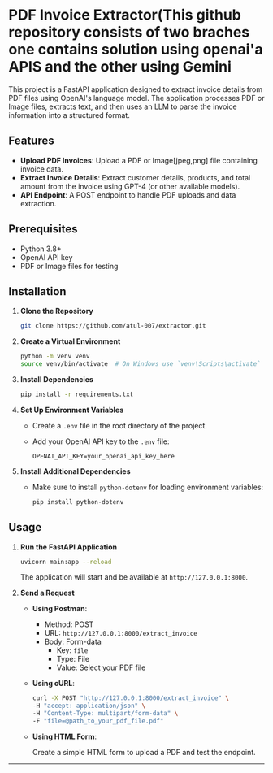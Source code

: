 # PDF Invoice Extractor(This github repository consists of two braches one contains solution using openai'a APIS and the other using Gemini

This project is a FastAPI application designed to extract invoice details from PDF files using OpenAI's language model. The application processes PDF or Image files, extracts text, and then uses an LLM to parse the invoice information into a structured format.

## Features

- **Upload PDF Invoices**: Upload a PDF or Image[jpeg,png] file containing invoice data.
- **Extract Invoice Details**: Extract customer details, products, and total amount from the invoice using GPT-4 (or other available models).
- **API Endpoint**: A POST endpoint to handle PDF uploads and data extraction.

## Prerequisites

- Python 3.8+
- OpenAI API key
- PDF or Image files for testing

## Installation

1. **Clone the Repository**

   ```bash
   git clone https://github.com/atul-007/extractor.git
   ```

2. **Create a Virtual Environment**

   ```bash
   python -m venv venv
   source venv/bin/activate  # On Windows use `venv\Scripts\activate`
   ```

3. **Install Dependencies**

   ```bash
   pip install -r requirements.txt
   ```

4. **Set Up Environment Variables**

   - Create a `.env` file in the root directory of the project.
   - Add your OpenAI API key to the `.env` file:

     ```
     OPENAI_API_KEY=your_openai_api_key_here
     ```

5. **Install Additional Dependencies**

   - Make sure to install `python-dotenv` for loading environment variables:

     ```bash
     pip install python-dotenv
     ```

## Usage

1. **Run the FastAPI Application**

   ```bash
   uvicorn main:app --reload
   ```

   The application will start and be available at `http://127.0.0.1:8000`.

2. **Send a Request**

   - **Using Postman**:
     - Method: POST
     - URL: `http://127.0.0.1:8000/extract_invoice`
     - Body: Form-data
       - Key: `file`
       - Type: File
       - Value: Select your PDF file

   - **Using cURL**:

     ```bash
     curl -X POST "http://127.0.0.1:8000/extract_invoice" \
     -H "accept: application/json" \
     -H "Content-Type: multipart/form-data" \
     -F "file=@path_to_your_pdf_file.pdf"
     ```

   - **Using HTML Form**:

     Create a simple HTML form to upload a PDF and test the endpoint.



---

